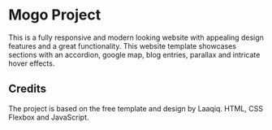 # Mogo Project
This is a fully responsive and modern looking website with appealing design features and a great functionality. This website template showcases sections with an accordion, google map, blog entries, parallax and intricate hover effects.
## Credits
The project is based on the free template and design by Laaqiq. HTML, CSS Flexbox and JavaScript.
